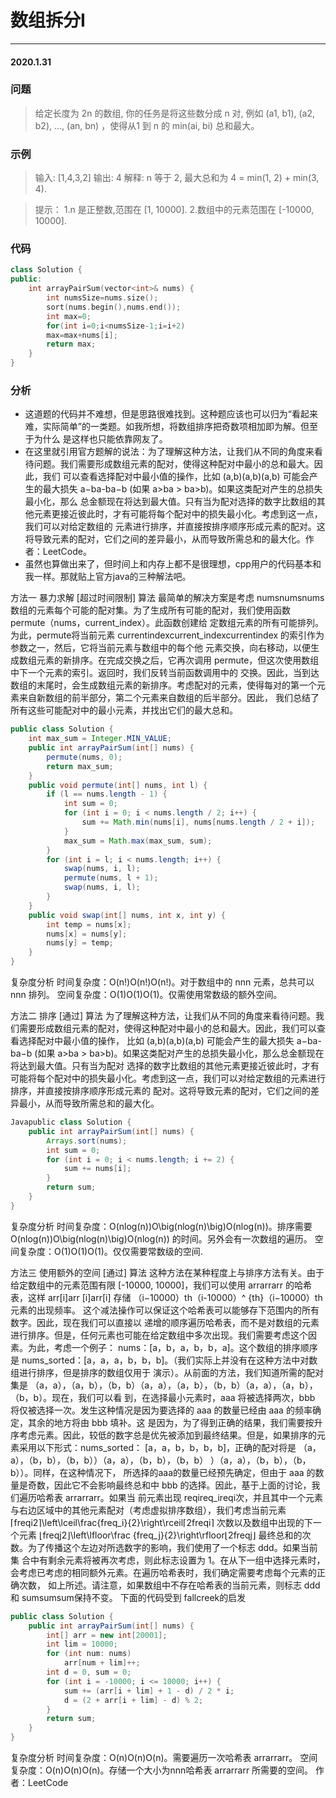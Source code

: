 # 数组拆分Ⅰ
***
#### 2020.1.31

### 问题
>给定长度为 2n 的数组, 你的任务是将这些数分成 n 对, 例如 (a1, b1), (a2, b2), ..., (an, bn) ，使得从1 到 n 的 min(ai, bi) 总和最大。

### 示例
>输入: [1,4,3,2]
输出: 4
解释: n 等于 2, 最大总和为 4 = min(1, 2) + min(3, 4).

>提示：
1.n 是正整数,范围在 [1, 10000].
2.数组中的元素范围在 [-10000, 10000].

### 代码
```c++
class Solution {
public:
    int arrayPairSum(vector<int>& nums) {
        int numsSize=nums.size();
        sort(nums.begin(),nums.end());
        int max=0;
        for(int i=0;i<numsSize-1;i=i+2)
        max=max+nums[i];
        return max;
    }
}
```

### 分析
 - 这道题的代码并不难想，但是思路很难找到。这种题应该也可以归为“看起来难，实际简单”的一类题。如我所想，将数组排序把奇数项相加即为解。但至于为什么
   是这样也只能依靠网友了。
 - 在这里就引用官方题解的说法：为了理解这种方法，让我们从不同的角度来看待问题。我们需要形成数组元素的配对，使得这种配对中最小的总和最大。因此，我们
   可以查看选择配对中最小值的操作，比如 (a,b)(a,b)(a,b) 可能会产生的最大损失 a−ba-ba−b (如果 a>ba > ba>b)。如果这类配对产生的总损失最小化，那么
   总金额现在将达到最大值。只有当为配对选择的数字比数组的其他元素更接近彼此时，才有可能将每个配对中的损失最小化。考虑到这一点，我们可以对给定数组的
   元素进行排序，并直接按排序顺序形成元素的配对。这将导致元素的配对，它们之间的差异最小，从而导致所需总和的最大化。作者：LeetCode。
 - 虽然也算做出来了，但时间上和内存上都不是很理想，cpp用户的代码基本和我一样。那就贴上官方java的三种解法吧。
 
方法一 暴力求解 [超过时间限制]
算法
最简单的解决方案是考虑 numsnumsnums 数组的元素每个可能的配对集。为了生成所有可能的配对，我们使用函数 permute（nums，current_index）。此函数创建给
定数组元素的所有可能排列。为此，permute将当前元素 currentindexcurrent_indexcurrenti​ndex 的索引作为参数之一，然后，它将当前元素与数组中的每个他
元素交换，向右移动，以便生成数组元素的新排序。在完成交换之后，它再次调用 permute，但这次使用数组中下一个元素的索引。返回时，我们反转当前函数调用中的
交换。因此，当到达数组的末尾时，会生成数组元素的新排序。考虑配对的元素，使得每对的第一个元素来自新数组的前半部分，第二个元素来自数组的后半部分。因此，
我们总结了所有这些可能配对中的最小元素，并找出它们的最大总和。
```java
public class Solution {
    int max_sum = Integer.MIN_VALUE;
    public int arrayPairSum(int[] nums) {
        permute(nums, 0);
        return max_sum;
    }
    public void permute(int[] nums, int l) {
        if (l == nums.length - 1) {
            int sum = 0;
            for (int i = 0; i < nums.length / 2; i++) {
                sum += Math.min(nums[i], nums[nums.length / 2 + i]);
            }
            max_sum = Math.max(max_sum, sum);
        }
        for (int i = l; i < nums.length; i++) {
            swap(nums, i, l);
            permute(nums, l + 1);
            swap(nums, i, l);
        }
    }
    public void swap(int[] nums, int x, int y) {
        int temp = nums[x];
        nums[x] = nums[y];
        nums[y] = temp;
    }
}
```
复杂度分析
时间复杂度：O(n!)O(n!)O(n!)。对于数组中的 nnn 元素，总共可以 nnn 排列。
空间复杂度：O(1)O(1)O(1)。仅需使用常数级的额外空间。

方法二 排序 [通过]
算法
为了理解这种方法，让我们从不同的角度来看待问题。我们需要形成数组元​​素的配对，使得这种配对中最小的总和最大。因此，我们可以查看选择配对中最小值的操作，
比如 (a,b)(a,b)(a,b) 可能会产生的最大损失 a−ba-ba−b (如果 a>ba > ba>b)。如果这类配对产生的总损失最小化，那么总金额现在将达到最大值。只有当为配对
选择的数字比数组的其他元素更接近彼此时，才有可能将每个配对中的损失最小化。考虑到这一点，我们可以对给定数组的元素进行排序，并直接按排序顺序形成元素的
配对。这将导致元素的配对，它们之间的差异最小，从而导致所需总和的最大化。
```java
Javapublic class Solution {
    public int arrayPairSum(int[] nums) {
        Arrays.sort(nums);
        int sum = 0;
        for (int i = 0; i < nums.length; i += 2) {
            sum += nums[i];
        }
        return sum;
    }
}
```
复杂度分析
时间复杂度：O(nlog(n))O\big(nlog(n)\big)O(nlog(n))。排序需要 O(nlog(n))O\big(nlog(n)\big)O(nlog(n)) 的时间。另外会有一次数组的遍历。
空间复杂度：O(1)O(1)O(1)。仅仅需要常数级的空间.

 方法三 使用额外的空间 [通过]
算法
这种方法在某种程度上与排序方法有关。由于给定数组中的元素范围有限 [-10000, 10000]，我们可以使用 arrarrarr 的哈希表，这样 arr[i]arr [i]arr[i] 存储
（i−10000）th（i-10000）^ {th}（i−10000）th 元素的出现频率。 这个减法操作可以保证这个哈希表可以能够存下范围内的所有数字。因此，现在我们可以直接以
递增的顺序遍历哈希表，而不是对数组的元素进行排序。但是，任何元素也可能在给定数组中多次出现。我们需要考虑这个因素。为此，考虑一个例子：
nums：[a，b，a，b，b，a]。这个数组的排序顺序是 nums_sorted：[a，a，a，b，b，b]。（我们实际上并没有在这种方法中对数组进行排序，但是排序的数组仅用于
演示）。从前面的方法，我们知道所需的配对集是 （a，a），（a，b），（b，b）（a，a），（a，b），（b，b）（a，a），（a，b），（b，b）。现在，我们可以看
到，在选择最小元素时，aaa 将被选择两次，bbb 将仅被选择一次。发生这种情况是因为要选择的 aaa 的数量已经由 aaa 的频率确定，其余的地方将由 bbb 填补。这
是因为，为了得到正确的结果，我们需要按升序考虑元素。因此，较低的数字总是优先被添加到最终结果。但是，如果排序的元素采用以下形式：nums_sorted：
[a，a，b，b，b，b]，正确的配对将是 （a，a），（b，b），（b，b））（a，a），（b，b），（b，b） ）（a，a），（b，b），（b，b））。同样，在这种情况下，
所选择的aaa的数量已经预先确定，但由于 aaa 的数量是奇数，因此它不会影响最终总和中 bbb 的选择。因此，基于上面的讨论，我们遍历哈希表 arrarrarr。如果当
前元素出现 reqireq_ireqi​ 次，并且其中一个元素与右边区域中的其他元素配对（考虑虚拟排序数组），我们考虑当前元素
⌈freqi2⌉\left\lceil\frac{freq_i}{2}\right\rceil⌈2freqi​​⌉ 次数以及数组中出现的下一个元素 
⌊freqj2⌋\left\lfloor\frac {freq_j}{2}\right\rfloor⌊2freqj​​⌋ 最终总和的次数。为了传播这个左边对所选数字的影响，我们使用了一个标志 ddd。如果当前集
合中有剩余元素将被再次考虑，则此标志设置为 1。在从下一组中选择元素时，会考虑已考虑的相同额外元素。在遍历哈希表时，我们确定需要考虑每个元素的正确次数，
如上所述。请注意，如果数组中不存在哈希表的当前元素，则标志 ddd 和 sumsumsum保持不变。
下面的代码受到 fallcreek的启发
```java
public class Solution {
    public int arrayPairSum(int[] nums) {
        int[] arr = new int[20001];
        int lim = 10000;
        for (int num: nums)
            arr[num + lim]++;
        int d = 0, sum = 0;
        for (int i = -10000; i <= 10000; i++) {
            sum += (arr[i + lim] + 1 - d) / 2 * i;
            d = (2 + arr[i + lim] - d) % 2;
        }
        return sum;
    }
} 
```
复杂度分析
时间复杂度：O(n)O(n)O(n)。需要遍历一次哈希表 arrarrarr。
空间复杂度：O(n)O(n)O(n)。存储一个大小为nnn哈希表 arrarrarr 所需要的空间。
作者：LeetCode
